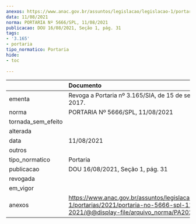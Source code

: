 ```yaml
---
anexos: https://www.anac.gov.br/assuntos/legislacao/legislacao-1/portarias/2021/portaria-no-5666-spl-11-08-2021/@@display-file/arquivo_norma/PA2021-5666.pdf
data: 11/08/2021
norma: PORTARIA Nº 5666/SPL, 11/08/2021
publicacao: DOU 16/08/2021, Seção 1, pág. 31
tags:
- '3.165'
- portaria
tipo_normatico: Portaria
hide: 
- toc 
 
---
```


|                    | Documento                                                                                                                                            |
|:-------------------|:-----------------------------------------------------------------------------------------------------------------------------------------------------|
| ementa             | Revoga a Portaria nº 3.165/SIA, de 15 de setembro de 2017.                                                                                           |
| norma              | PORTARIA Nº 5666/SPL, 11/08/2021                                                                                                                     |
| tornada_sem_efeito |                                                                                                                                                      |
| alterada           |                                                                                                                                                      |
| data               | 11/08/2021                                                                                                                                           |
| outros             |                                                                                                                                                      |
| tipo_normatico     | Portaria                                                                                                                                             |
| publicacao         | DOU 16/08/2021, Seção 1, pág. 31                                                                                                                     |
| revogada           |                                                                                                                                                      |
| em_vigor           |                                                                                                                                                      |
| anexos             | https://www.anac.gov.br/assuntos/legislacao/legislacao-1/portarias/2021/portaria-no-5666-spl-11-08-2021/@@display-file/arquivo_norma/PA2021-5666.pdf |
